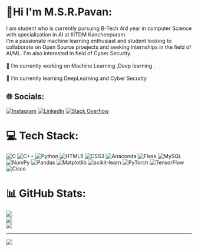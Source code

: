 # 💫Hi I'm M.S.R.Pavan:
I am student who is currently pursuing B-Tech 4rd year in computer Science with specialization in AI at IIITDM Kancheepuram<br>I'm a passionate machine learning enthusiast and student looking to collaborate on Open Source proejects and seeking internships in the field of AI/ML. I'm also interested in field of Cyber Security.<br><br>🔭 I’m currently working on Machine Learning ,Deep learning .<br><br>🌱 I’m currently learning DeepLearning and Cyber Security


## 🌐 Socials:
[![Instagram](https://img.shields.io/badge/Instagram-%23E4405F.svg?logo=Instagram&logoColor=white)](https://instagram.com/m.s.r.pav_an) [![LinkedIn](https://img.shields.io/badge/LinkedIn-%230077B5.svg?logo=linkedin&logoColor=white)](https://www.linkedin.com/in/sitha-ram-pavan-meda-894a18294/) [![Stack Overflow](https://img.shields.io/badge/-Stackoverflow-FE7A16?logo=stack-overflow&logoColor=white)](https://stackoverflow.com/users/23835899) 

# 💻 Tech Stack:
![C](https://img.shields.io/badge/c-%2300599C.svg?style=for-the-badge&logo=c&logoColor=white) ![C++](https://img.shields.io/badge/c++-%2300599C.svg?style=for-the-badge&logo=c%2B%2B&logoColor=white) ![Python](https://img.shields.io/badge/python-3670A0?style=for-the-badge&logo=python&logoColor=ffdd54) ![HTML5](https://img.shields.io/badge/html5-%23E34F26.svg?style=for-the-badge&logo=html5&logoColor=white) ![CSS3](https://img.shields.io/badge/css3-%231572B6.svg?style=for-the-badge&logo=css3&logoColor=white) ![Anaconda](https://img.shields.io/badge/Anaconda-%2344A833.svg?style=for-the-badge&logo=anaconda&logoColor=white) ![Flask](https://img.shields.io/badge/flask-%23000.svg?style=for-the-badge&logo=flask&logoColor=white) ![MySQL](https://img.shields.io/badge/mysql-%2300000f.svg?style=for-the-badge&logo=mysql&logoColor=white) ![NumPy](https://img.shields.io/badge/numpy-%23013243.svg?style=for-the-badge&logo=numpy&logoColor=white) ![Pandas](https://img.shields.io/badge/pandas-%23150458.svg?style=for-the-badge&logo=pandas&logoColor=white) ![Matplotlib](https://img.shields.io/badge/Matplotlib-%23ffffff.svg?style=for-the-badge&logo=Matplotlib&logoColor=black) ![scikit-learn](https://img.shields.io/badge/scikit--learn-%23F7931E.svg?style=for-the-badge&logo=scikit-learn&logoColor=white) ![PyTorch](https://img.shields.io/badge/PyTorch-%23EE4C2C.svg?style=for-the-badge&logo=PyTorch&logoColor=white) ![TensorFlow](https://img.shields.io/badge/TensorFlow-%23FF6F00.svg?style=for-the-badge&logo=TensorFlow&logoColor=white) ![Cisco](https://img.shields.io/badge/cisco-%23049fd9.svg?style=for-the-badge&logo=cisco&logoColor=black)
# 📊 GitHub Stats:
![](https://github-readme-stats.vercel.app/api?username=MSRpavan&theme=radical&hide_border=false&include_all_commits=false&count_private=false)<br/>
![](https://github-readme-streak-stats.herokuapp.com/?user=MSRpavan&theme=radical&hide_border=false)<br/>
![](https://github-readme-stats.vercel.app/api/top-langs/?username=MSRpavan&theme=radical&hide_border=false&include_all_commits=false&count_private=false&layout=compact)

---
[![](https://visitcount.itsvg.in/api?id=MSRpavan&icon=0&color=0)](https://visitcount.itsvg.in)

<!-- Proudly created with GPRM ( https://gprm.itsvg.in ) -->
